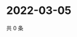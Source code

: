 # 2022-03-05

共 0 条

<!-- BEGIN WEIBO -->
<!-- 最后更新时间 Sat Mar 05 2022 13:12:32 GMT+0800 (China Standard Time) -->

<!-- END WEIBO -->
